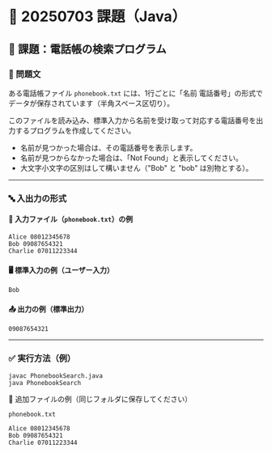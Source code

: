 # 📅 20250703 課題（Java）

## 🧩 課題：電話帳の検索プログラム

### 📘 問題文

ある電話帳ファイル `phonebook.txt` には、1行ごとに「名前 電話番号」の形式でデータが保存されています（半角スペース区切り）。

このファイルを読み込み、標準入力から名前を受け取って対応する電話番号を出力するプログラムを作成してください。

- 名前が見つかった場合は、その電話番号を表示します。
- 名前が見つからなかった場合は、「Not Found」と表示してください。
- 大文字小文字の区別はして構いません（"Bob" と "bob" は別物とする）。


---

### 🔤 入出力の形式

#### 📂 入力ファイル（`phonebook.txt`）の例
```
Alice 08012345678
Bob 09087654321
Charlie 07011223344
```
#### 🖥 標準入力の例（ユーザー入力）
```
Bob
```
#### 📤 出力の例（標準出力）
```
09087654321
```
---

### ✅ 実行方法（例）

```
javac PhonebookSearch.java
java PhonebookSearch
```

📁 追加ファイルの例（同じフォルダに保存してください）

`phonebook.txt`
```
Alice 08012345678
Bob 09087654321
Charlie 07011223344
```